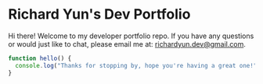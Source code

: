 # Richard Yun's Dev Portfolio

Hi there! Welcome to my developer portfolio repo. If you have any questions or would just like to chat, please email me at:
richardyun.dev@gmail.com.

```javascript
function hello() {
  console.log("Thanks for stopping by, hope you're having a great one!");
}